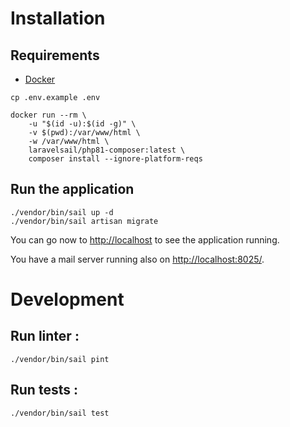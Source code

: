 # Installation

## Requirements

- [Docker](https://www.docker.com/)

```shell
cp .env.example .env
```

```shell
docker run --rm \
    -u "$(id -u):$(id -g)" \
    -v $(pwd):/var/www/html \
    -w /var/www/html \
    laravelsail/php81-composer:latest \
    composer install --ignore-platform-reqs
```

## Run the application

```shell
./vendor/bin/sail up -d
./vendor/bin/sail artisan migrate
```

You can go now to [http://localhost](http://localhost) to see the application running.

You have a mail server running also on [http://localhost:8025/](http://localhost:8025/).

# Development

## Run linter :

````shell
./vendor/bin/sail pint
````

## Run tests :

````shell
./vendor/bin/sail test
````
